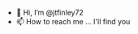 - 👋 Hi, I’m @jtfinley72
- 📫 How to reach me ... I'll find you

<!---
jtfinley72/jtfinley72 is a ✨ special ✨ repository because its `README.md` (this file) appears on your GitHub profile.
You can click the Preview link to take a look at your changes.
--->
